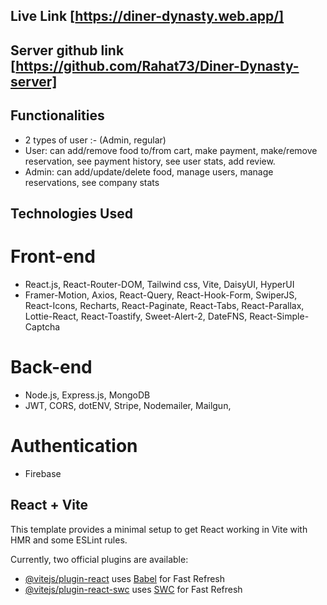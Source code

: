 ## Live Link [https://diner-dynasty.web.app/]

## Server github link [https://github.com/Rahat73/Diner-Dynasty-server]

## Functionalities

- 2 types of user :- (Admin, regular)
- User: can add/remove food to/from cart, make payment, make/remove reservation, see payment history, see user stats, add review.
- Admin: can add/update/delete food, manage users, manage reservations, see company stats

## Technologies Used

# Front-end

- React.js, React-Router-DOM, Tailwind css, Vite, DaisyUI, HyperUI
- Framer-Motion, Axios, React-Query, React-Hook-Form, SwiperJS, React-Icons, Recharts, React-Paginate, React-Tabs, React-Parallax, Lottie-React, React-Toastify, Sweet-Alert-2, DateFNS, React-Simple-Captcha

# Back-end

- Node.js, Express.js, MongoDB
- JWT, CORS, dotENV, Stripe, Nodemailer, Mailgun,

# Authentication

- Firebase

## React + Vite

This template provides a minimal setup to get React working in Vite with HMR and some ESLint rules.

Currently, two official plugins are available:

- [@vitejs/plugin-react](https://github.com/vitejs/vite-plugin-react/blob/main/packages/plugin-react/README.md) uses [Babel](https://babeljs.io/) for Fast Refresh
- [@vitejs/plugin-react-swc](https://github.com/vitejs/vite-plugin-react-swc) uses [SWC](https://swc.rs/) for Fast Refresh
